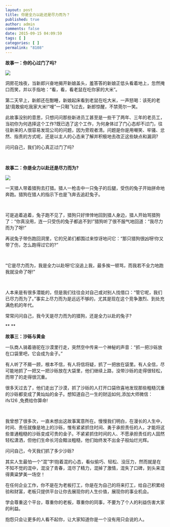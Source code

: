 ```yaml
---
layout: post
title: 你是全力以赴还是尽力而为？
published: true
author: admin
comments: false
date: 2015-09-15 04:09:59
tags: [ ]
categories: [ ]
permalink: "8108"
---
```

**故事一：你的心过门了吗?**

![][1]

洞房花烛夜，当新郎兴奋地揭开新娘盖头，羞答答的新娘正低头看着地上，忽然掩口而笑，并以手指地：“看，看，看老鼠在吃你家的大米”。

第二天早上，新郎还在酣睡，新娘起床看到老鼠在吃大米，一声怒喝：该死的老鼠!竟敢偷吃我家大米!“嗖”一只鞋飞过去，新郎惊醒，不禁莞尔一笑。

此故事没别的意思，只想问问那些新进员工甚至是一些干了两年、三年的老员工，当初你为何选择这个工作?既已选了这个工作，为何身体过了门心态却不过门，往往新来的人很容易发现公司的问题，因为旁观者清。问题是你是用嘲笑、牢骚、忿然、指责的方式呢，还是以主人的心态来了解并积极地去改正这些缺点和漏洞?

问问自己，我们的心真正过门了吗?

&nbsp;

**故事二：你是全力以赴还是尽力而为?**

![][2]

一天猎人带着猎狗去打猎。猎人一枪击中一只兔子的后腿，受伤的兔子开始拼命地奔跑。猎狗在猎人的指示下也是飞奔去追赶兔子。

&nbsp;

可是追着追着，兔子跑不见了，猎狗只好悻悻地回到猎人身边，猎人开始骂猎狗了：“你真没用，连一只受伤的兔子都追不到!”猎狗听了很不服气地回道：“我尽力而为了呀!”



再说兔子带伤跑回洞里，它的兄弟们都围过来惊讶地问它：“那只猎狗很凶呀!你又带了伤，怎么跑得过它的?”

&nbsp;

“它是尽力而为，我是全力以赴呀!它没追上我，最多挨一顿骂，而我若不全力地跑我就没命了呀!”

&nbsp;

人本来是有很多潜能的，但是我们往往会对自己或对别人找借口：“管它呢，我们已尽力而为了。”事实上尽力而为是远远不够的，尤其是现在这个竞争激烈、到处充满危机的年代。

常常问问自己，我今天是尽力而为的猎狗，还是全力以赴的兔子?

** **

**故事三：沙砾与黄金**



一队商人骑着骆驼在沙漠里行走，突然空中传来一个神秘的声音：“抓一把沙砾放在口袋里吧，它会成为金子。”

有人听了不屑一顾，根本不信，有人将信将疑，抓了一把放在袋里。有人全信，尽可能地抓了一把又一把沙砾放在大袋里，他们继续上路，没带沙砾的走得很轻松，而带了的走得很沉重。

很多天过去了，他们走出了沙漠，抓了沙砾的人打开口袋欣喜地发现那些粗糙沉重的沙砾都变成了黄灿灿的金子。想知道自己一生的财运如何,添加大师微信：ifs126 ,免费给你算命!

&nbsp;

我曾想了很多次，一直未想出这故事寓意所在。慢慢我们明白，在漫长的人生中，时间、责任就像是地上的沙砾，惟有紧紧抓住时间、勇于承担责任的人，才能将这些普通粗糙的沙砾变成可贵的金子。不紧紧抓住时间的人、不愿承担责任的人固然轻松潇洒，但他们生命长河会黯淡粗糙，他们始终发不出金子般灿烂光辉。

问问自己，今天我们抓了多少沙砾?
  
其实人生最怕一个“混”字!抱着混的心态，看似偷巧、轻松、没压力，然而就是在不知不觉的混中，混没了青春，混尽了精力，混掉了激情，混失了口碑，到头来混得黄粱梦美一场空！

在任何企业工作，你不是在为老板打工，你是在为自己的将来打工，给自己积累经验和财富，老板只提供平台让你去展现你的人生价值，展现你的事业机会。

学会尊重这个平台，尊重你的老板，尊重你的同事，不要为了个人的利益伤害大家的利益。

抱怨只会让更多的人看不起你，让大家知道你是一个没有用只会说的人。

 [1]: http://yongz.com/yz/wp-content/uploads/2015/09/09132926dfcdedb2583b92895715e7171.jpg
 [2]: http://yongz.com/yz/wp-content/uploads/2015/09/d7e2d011e93a815cc99769edbbcc771e1.jpg